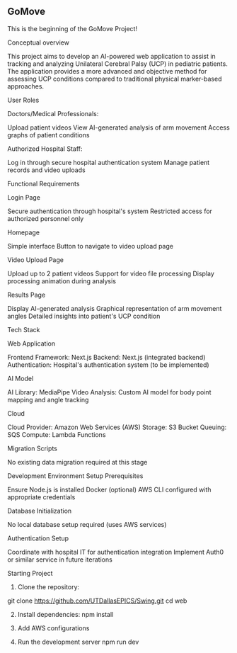 ## GoMove

This is the beginning of the GoMove Project! 

Conceptual overview

This project aims to develop an AI-powered web application to assist in tracking and analyzing Unilateral Cerebral Palsy (UCP) in pediatric patients. The application provides a more advanced and objective method for assessing UCP conditions compared to traditional physical marker-based approaches.

User Roles

Doctors/Medical Professionals:

Upload patient videos
View AI-generated analysis of arm movement
Access graphs of patient conditions

Authorized Hospital Staff:

Log in through secure hospital authentication system
Manage patient records and video uploads

Functional Requirements

Login Page

Secure authentication through hospital's system
Restricted access for authorized personnel only

Homepage

Simple interface
Button to navigate to video upload page

Video Upload Page

Upload up to 2 patient videos
Support for video file processing
Display processing animation during analysis

Results Page

Display AI-generated analysis
Graphical representation of arm movement angles
Detailed insights into patient's UCP condition

Tech Stack

Web Application

Frontend Framework: Next.js
Backend: Next.js (integrated backend)
Authentication: Hospital's authentication system (to be implemented)

AI Model

AI Library: MediaPipe
Video Analysis: Custom AI model for body point mapping and angle tracking

Cloud

Cloud Provider: Amazon Web Services (AWS)
Storage: S3 Bucket
Queuing: SQS
Compute: Lambda Functions

Migration Scripts

No existing data migration required at this stage

Development Environment Setup
Prerequisites

Ensure Node.js is installed
Docker (optional)
AWS CLI configured with appropriate credentials

Database Initialization

No local database setup required (uses AWS services)

Authentication Setup

Coordinate with hospital IT for authentication integration
Implement Auth0 or similar service in future iterations

Starting Project

1. Clone the repository:

git clone https://github.com/UTDallasEPICS/Swing.git
cd web

2. Install dependencies:
npm install

3. Add AWS configurations

5. Run the development server
npm run dev
